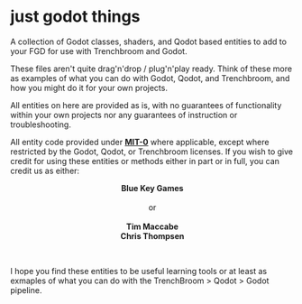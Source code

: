 # just godot things

A collection of Godot classes, shaders, and Qodot based entities to add to your FGD for use with Trenchbroom and Godot.

These files aren't quite drag'n'drop / plug'n'play ready. Think of these more as examples of what you can do with Godot, Qodot, and Trenchbroom, and how you might do it for your own projects.

All entities on here are provided as is, with no guarantees of functionality within your own projects nor any guarantees of instruction or troubleshooting.

All entity code provided under [**MIT-0**](LICENSE.md) where applicable, except where restricted by the Godot, Qodot, or Trenchbroom licenses. If you wish to give credit for using these entities or methods either in part or in full, you can credit us as either:

<p align=center><b>Blue Key Games</b><br><br>
or<br><br>
<b>Tim Maccabe</br>Chris Thompsen</b></p><br>

I hope you find these entities to be useful learning tools or at least as exmaples of what you can do with the TrenchBroom > Qodot > Godot pipeline.